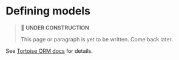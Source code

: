 # Defining models

> 🚧 **UNDER CONSTRUCTION**
>
> This page or paragraph is yet to be written. Come back later.

See [Tortoise ORM docs](https://tortoise-orm.readthedocs.io/en/latest/models.html/) for details.
